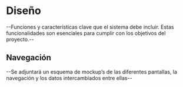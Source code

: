 # Diseño 

--Funciones y características clave que el sistema debe incluir. Estas funcionalidades son esenciales para cumplir con los objetivos del proyecto.--



## Navegación 

--Se adjuntará un esquema de mockup’s de las diferentes pantallas, la navegación y los datos intercambiados entre ellas--